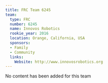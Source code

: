 ```yaml
---
title: FRC Team 6245
team:
  type: FRC
  number: 6245
  name: Innovos Robotics
  rookie_year: 2016
  location: Orange, California, USA
  sponsors:
  - Family
  - Community
  links:
    Website: http://www.innovosrobotics.org
---
```


No content has been added for this team